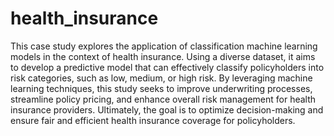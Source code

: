 # health_insurance
This case study explores the application of classification machine learning models in the context of health insurance. Using a diverse dataset, it aims to develop a predictive model that can effectively classify policyholders into risk categories, such as low, medium, or high risk. By leveraging machine learning techniques, this study seeks to improve underwriting processes, streamline policy pricing, and enhance overall risk management for health insurance providers. Ultimately, the goal is to optimize decision-making and ensure fair and efficient health insurance coverage for policyholders.
